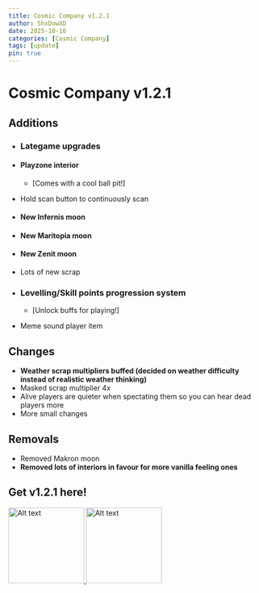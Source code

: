 ```yaml
---
title: Cosmic Company v1.2.1
author: ShxDowXD
date: 2025-10-16
categories: [Cosmic Company]
tags: [update]
pin: true
---
```

# Cosmic Company v1.2.1

## Additions
- ### **Lategame upgrades**
- #### **Playzone interior**
  - [Comes with a cool ball pit!]
    
- Hold scan button to continuously scan
- #### **New Infernis moon**
- #### **New Maritopia moon**
- #### **New Zenit moon**
- Lots of new scrap
- ### **Levelling/Skill points progression system**
    - [Unlock buffs for playing!]
- Meme sound player item
  
## Changes
- **Weather scrap multipliers buffed (decided on weather difficulty instead of realistic weather thinking)**
- Masked scrap multiplier 4x
- Alive players are quieter when spectating them so you can hear dead players more
- More small changes

## Removals
- Removed Makron moon
- **Removed lots of interiors in favour for more vanilla feeling ones**

## Get v1.2.1 here!

<a href="https://github.com/ShxDowXD/CosmicCompany/releases/tag/v1.2.1">
  <img src="https://cdn.pixabay.com/photo/2022/01/30/13/33/github-6980894_640.png" alt="Alt text" style="width: 150px; height: auto;">
</a>

<a href="https://thunderstore.io/c/lethal-company/p/ShxDowXD/CosmicCompany/">
  <img src="https://avatars.githubusercontent.com/u/78955138?s=280&v=4" alt="Alt text" style="width: 150px; height: auto;">
</a>
